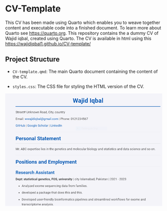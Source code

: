# CV-Template 
This CV has been made using Quarto which enables you to weave together content and executable code into a finished document. To learn more about Quarto see https://quarto.org.
This repository contains the a dummy CV of Wajid iqbal, created using Quarto. The CV is available in html using this https://wajidiqbal1.github.io/CV-template/

## Project Structure

-   `CV-template.qmd`: The main Quarto document containing the content of the CV.

-   `styles.css`: The CSS file for styling the HTML version of the CV.

![snapshot of the rendered html file](images/clipboard-1154946239.png)
